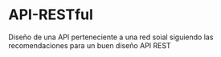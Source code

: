 # API-RESTful
Diseño de una API perteneciente a una red soial siguiendo las recomendaciones para un buen diseño API REST
